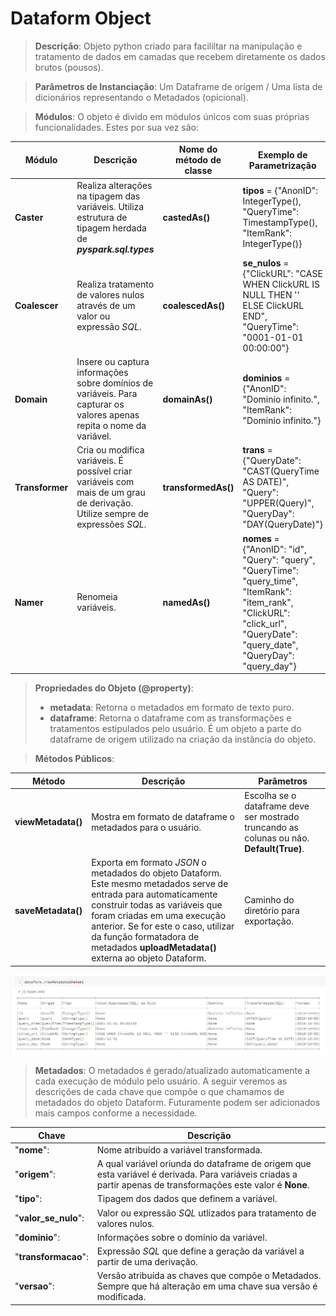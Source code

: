 # Dataform Object


>__Descrição__: Objeto python criado para facililtar na manipulação e tratamento de dados em camadas que recebem diretamente os dados brutos (pousos).

>__Parâmetros de Instanciação__: Um Dataframe de origem / Uma lista de dicionários representando o Metadados (opicional).

>__Módulos__: O objeto é divido em módulos únicos com suas próprias funcionalidades. Estes por sua vez são:

Módulo | Descrição | Nome do método de classe| Exemplo de Parametrização
-------|-----------|-------------------------|---------------
__Caster__|Realiza alterações na tipagem das variáveis. Utiliza estrutura de tipagem herdada de *__pyspark.sql.types__*|__castedAs()__|__tipos__ = {"AnonID": IntegerType(), "QueryTime": TimestampType(), "ItemRank": IntegerType()}
__Coalescer__|Realiza tratamento de valores nulos através de um valor ou expressão *SQL*.|__coalescedAs()__|__se_nulos__ = {"ClickURL": "CASE WHEN ClickURL IS NULL THEN '' ELSE ClickURL END", "QueryTime": "0001-01-01 00:00:00"}
__Domain__|Insere ou captura informações sobre domínios de variáveis. Para capturar os valores apenas repita o nome da variável.|__domainAs()__|__dominios__ = {"AnonID": "Dominio infinito.", "ItemRank": "Dominio infinito."}
__Transformer__|Cria ou modifica variáveis. É possível criar variáveis com mais de um grau de derivação. Utilize sempre de expressões *SQL*.|__transformedAs()__|__trans__ = {"QueryDate": "CAST(QueryTime AS DATE)", "Query": "UPPER(Query)", "QueryDay": "DAY(QueryDate)"}
__Namer__|Renomeia variáveis.|__namedAs()__|__nomes__ = {"AnonID": "id", "Query": "query", "QueryTime": "query_time", "ItemRank": "item_rank", "ClickURL": "click_url", "QueryDate": "query_date", "QueryDay": "query_day"}

>__Propriedades do Objeto (@property)__:
>* __metadata__: Retorna o metadados em formato de texto puro.
>* __dataframe__: Retorna o dataframe com as transformações e tratamentos estipulados pelo usuário. É um objeto a parte do dataframe de origem utilizado na criação da instância do objeto.

>__Métodos Públicos__:

Método | Descrição | Parâmetros
-------|-----------|-----------
__viewMetadata()__|Mostra em formato de dataframe o metadados para o usuário.|Escolha se o dataframe deve ser mostrado truncando as colunas ou não. __Default(True)__.
__saveMetadata()__|Exporta em formato *JSON* o metadados do objeto Dataform. Este mesmo metadados serve de entrada para automaticamente construir todas as variáveis que foram criadas em uma execução anterior. Se for este o caso, utilizar da função formatadora de metadados __uploadMetadata()__ externa ao objeto Dataform.| Caminho do diretório para exportação.

![view_Metadata()_print](view_metadata.JPG)

>__Metadados__: O metadados é gerado/atualizado automaticamente a cada execução de módulo pelo usuário. A seguir veremos as descrições de cada chave que compõe o que chamamos de metadados do objeto Dataform. Futuramente podem ser adicionados mais campos conforme a necessidade.

Chave | Descrição
------|----------
"__nome__":|Nome atribuído a variável transformada.
"__origem__":|A qual variável oriunda do dataframe de origem que esta variável é derivada. Para variáveis criadas a partir apenas de transformações este valor é __None__.
"__tipo__":|Tipagem dos dados que definem a variável.
"__valor_se_nulo__":|Valor ou expressão *SQL* utlizados para tratamento de valores nulos.
"__dominio__":|Informações sobre o domínio da variável.
"__transformacao__":|Expressão *SQL* que define a geração da variável a partir de uma derivação.
"__versao__":|Versão atribuída as chaves que compõe o Metadados. Sempre que há alteração em uma chave sua versão é modificada.
